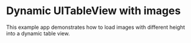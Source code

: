 # Dynamic UITableView with images

This example app demonstrates how to load images with different height into a dynamic table view. 